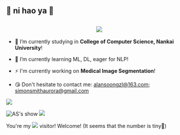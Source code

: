 ## 👋 ni hao ya 🥰

<h2 align="center">
  <img src="https://readme-typing-svg.demolab.com/?font=Fira+Code&pause=1000&width=435&lines=Hi%F0%9F%91%8B%2C+I%27m+Alan+Soong!;Welcome+to+my+homepage!;">
</h2>

- 🔭 I’m currently studying in **College of Computer Science, Nankai University**! 
- 🌱 I’m currently learning ML, DL, eager for NLP! 
- ⚡ I'm currently working on **Medical Image Segmentation**!

- 😘 Don't hesitate to contact me: alansoongzl@163.com; simonsmithaurora@gmail.com


![](http://github-profile-summary-cards.vercel.app/api/cards/profile-details?username=Alan-Soong&theme=nord_dark)


![AS's show](https://github-readme-stats-ha8o.vercel.app/api?username=Alan-Soong&hide_title=true&theme=transparent&count_private=true)
![](https://github-readme-stats-ha8o.vercel.app/api/top-langs/?username=Alan-Soong&layout=compact&Redventures-Movie-Quotes)

You're my ![](https://profile-counter.glitch.me/Alan-Soong/count.svg) visitor! Welcome! (It seems that the number is tiny🥺)

<!--
**Alan-Soong/Alan-Soong** is a ✨ _special_ ✨ repository because its `README.md` (this file) appears on your GitHub profile.

Here are some ideas to get you started:
<h2 align="center">
  <img src="https://readme-typing-svg.demolab.com?font=Fira+Code&pause=1000&width=435&lines=Hi%F0%9F%91%8B%2C+I'm+Alan+Soong!🥰;Welcome+to+my+homepage!🥰;">
</h2>

- 👯 I’m looking to collaborate on ...
- 🤔 I’m looking for help with ...
- 💬 Ask me about ...

- 📫 How to reach me: ...
- 😄 Pronouns: ...
- ⚡ Fun fact: ...

![AS's show](https://github-readme-stats.vercel.app/api?username=Alan-Soong&hide_title=true&theme=transparent&count_private=true)
![](https://github-readme-stats.vercel.app/api/top-langs/?username=Alan-Soong&hide=false&layout=compact&hide_title=true&Redventures-Movie-Quotes)

 [![Typing SVG](https://readme-typing-svg.demolab.com?font=Fira+Code&pause=1000&width=435&lines=Hi%F0%9F%91%8B%2C+I'm+Alan-Soong!;Welcome+to+my+homepage!)](https://github.com/Alan-Soong)
-->
